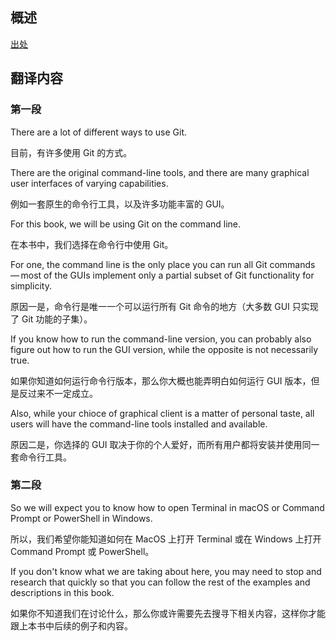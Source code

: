 ## 概述

[出处](https://git-scm.com/book/en/v2/Getting-Started-The-Command-Line)

## 翻译内容

### 第一段

There are a lot of different ways to use Git.

目前，有许多使用 Git 的方式。

There are the original command-line tools, and there are many graphical user interfaces of varying capabilities.

例如一套原生的命令行工具，以及许多功能丰富的 GUI。

For this book, we will be using Git on the command line.

在本书中，我们选择在命令行中使用 Git。

For one, the command line is the only place you can run all Git commands — most of the GUIs implement only a partial subset of Git functionality for simplicity.

原因一是，命令行是唯一一个可以运行所有 Git 命令的地方（大多数 GUI 只实现了 Git 功能的子集）。

If you know how to run the command-line version, you can probably also figure out how to run the GUI version, while the opposite is not necessarily true.

如果你知道如何运行命令行版本，那么你大概也能弄明白如何运行 GUI 版本，但是反过来不一定成立。

Also, while your chioce of graphical client is a matter of personal taste, all users will have the command-line tools installed and available.

原因二是，你选择的 GUI 取决于你的个人爱好，而所有用户都将安装并使用同一套命令行工具。 

### 第二段

So we will expect you to know how to open Terminal in macOS or Command Prompt or PowerShell in Windows.

所以，我们希望你能知道如何在 MacOS 上打开 Terminal 或在 Windows 上打开 Command Prompt 或 PowerShell。

If you don't know what we are taking about here, you may need to stop and research that quickly so that you can follow the rest of the examples and descriptions in this book.

如果你不知道我们在讨论什么，那么你或许需要先去搜寻下相关内容，这样你才能跟上本书中后续的例子和内容。
